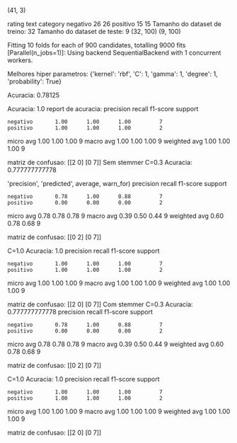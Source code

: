 (41, 3)
          
rating  text
category
negativo      26    26
positivo      15    15
Tamanho do dataset de treino: 32
Tamanho do dataset de teste: 9
(32, 100)
(9, 100)

Fitting 10 folds for each of 900 candidates, totalling 9000 fits
[Parallel(n_jobs=1)]: Using backend SequentialBackend with 1 concurrent workers.

Melhores hiper parametros:
{'kernel': 'rbf', 'C': 1, 'gamma': 1, 'degree': 1, 'probability': True}

Acuracia:
0.78125

Acuracia: 1.0
report de acuracia:
              precision    recall  f1-score   support

    negativo       1.00      1.00      1.00         7
    positivo       1.00      1.00      1.00         2

   micro avg       1.00      1.00      1.00         9
   macro avg       1.00      1.00      1.00         9
weighted avg       1.00      1.00      1.00         9

matriz de confusao:
[[2 0]
 [0 7]]
Sem stemmer
C=0.3
Acuracia: 0.777777777778

  'precision', 'predicted', average, warn_for)
              precision    recall  f1-score   support

    negativo       0.78      1.00      0.88         7
    positivo       0.00      0.00      0.00         2

   micro avg       0.78      0.78      0.78         9
   macro avg       0.39      0.50      0.44         9
weighted avg       0.60      0.78      0.68         9

matriz de confusao:
[[0 2]
 [0 7]]

C=1.0
Acuracia: 1.0
              precision    recall  f1-score   support

    negativo       1.00      1.00      1.00         7
    positivo       1.00      1.00      1.00         2

   micro avg       1.00      1.00      1.00         9
   macro avg       1.00      1.00      1.00         9
weighted avg       1.00      1.00      1.00         9

matriz de confusao:
[[2 0]
 [0 7]]
Com stemmer
C=0.3
Acuracia: 0.777777777778
              precision    recall  f1-score   support

    negativo       0.78      1.00      0.88         7
    positivo       0.00      0.00      0.00         2

   micro avg       0.78      0.78      0.78         9
   macro avg       0.39      0.50      0.44         9
weighted avg       0.60      0.78      0.68         9

matriz de confusao:
[[0 2]
 [0 7]]

C=1.0
Acuracia: 1.0
              precision    recall  f1-score   support

    negativo       1.00      1.00      1.00         7
    positivo       1.00      1.00      1.00         2

   micro avg       1.00      1.00      1.00         9
   macro avg       1.00      1.00      1.00         9
weighted avg       1.00      1.00      1.00         9

matriz de confusao:
[[2 0]
 [0 7]]
